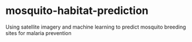 # mosquito-habitat-prediction
Using satellite imagery and machine learning to predict mosquito breeding sites for malaria prevention
